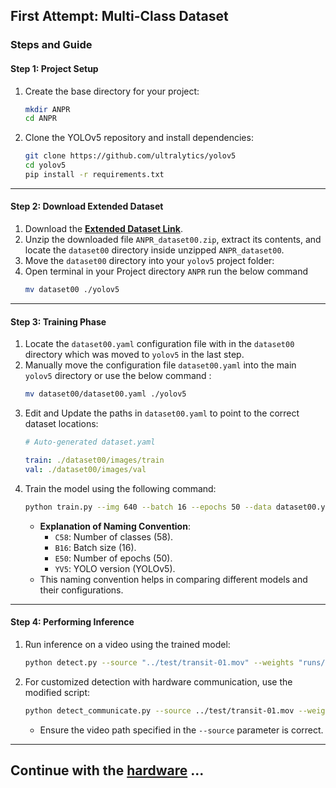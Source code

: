 
## **First Attempt: Multi-Class Dataset**
### **Steps and Guide**

#### **Step 1: Project Setup**
1. Create the base directory for your project:
   ```bash
   mkdir ANPR
   cd ANPR
   ```
2. Clone the YOLOv5 repository and install dependencies:
   ```bash
   git clone https://github.com/ultralytics/yolov5
   cd yolov5
   pip install -r requirements.txt
   ```

---

#### **Step 2: Download Extended Dataset**
1. Download the **[Extended Dataset Link](https://huggingface.co/datasets/Hirwa/Automatic_Number_Plate_Recognition/resolve/main/ANPR_dataset00.zip?download=true)**.
2. Unzip the downloaded file `ANPR_dataset00.zip`, extract its contents, and locate the `dataset00` directory inside unzipped  `ANPR_dataset00`.
3. Move the `dataset00` directory into your `yolov5` project folder:
4. Open terminal in your Project directory `ANPR` run the below command
   ```bash
   mv dataset00 ./yolov5
   ```

---

#### **Step 3: Training Phase**
1. Locate the `dataset00.yaml` configuration file with in the `dataset00` directory which was moved  to `yolov5` in the last step.
2. Manually move the configuration file `dataset00.yaml` into the main `yolov5` directory or use the below command :
   ```bash
   mv dataset00/dataset00.yaml ./yolov5
   ```
3. Edit and Update the paths in `dataset00.yaml` to point to the correct dataset locations:
   ```yaml
   # Auto-generated dataset.yaml
   
   train: ./dataset00/images/train
   val: ./dataset00/images/val
   ```
4. Train the model using the following command:
   ```bash
   python train.py --img 640 --batch 16 --epochs 50 --data dataset00.yaml --weights yolov5s.pt --name ANPR_C58B16E50_YV5
   ```
    - **Explanation of Naming Convention**:
        - `C58`: Number of classes (58).
        - `B16`: Batch size (16).
        - `E50`: Number of epochs (50).
        - `YV5`: YOLO version (YOLOv5).
    - This naming convention helps in comparing different models and their configurations.

---

#### **Step 4: Performing Inference**
1. Run inference on a video using the trained model:
   ```bash
   python detect.py --source "../test/transit-01.mov" --weights "runs/train/ANPR_C58B16E50_YV5/weights/best.pt"
   ```
2. For customized detection with hardware communication, use the modified script:
   ```bash
   python detect_communicate.py --source ../test/transit-01.mov --weights runs/train/ANPR_C58B16E50_YV5/weights/best.pt  --conf-thres 0.55
   ```
    - Ensure the video path specified in the `--source` parameter is correct.

---
## Continue with the **[hardware](./Hardware.md)** ...